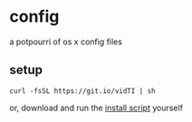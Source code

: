 # config

a potpourri of os x config files

## setup

    curl -fsSL https://git.io/vidTI | sh

or, download and run the [install script](etc/install.sh) yourself
